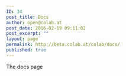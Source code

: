 ```yaml
---
ID: 34
post_title: Docs
author: open@colab.at
post_date: 2016-02-19 09:11:02
post_excerpt: ""
layout: page
permalink: http://beta.colab.at/colab/docs/
published: true
---
```

The docs page
